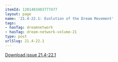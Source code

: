 ```yaml
---
itemId: 1201403403777477
layout: page
name: '21.4-22.1: Evolution of the Dream Movement'
tags:
- hasTag: dreamnetwork
- hasTag: dream-network-volume-21
type: post
urlSlug: 21.4-22.1
---
```

<a href="files/pdfs/Volume_21/21.4-22-1_evolution.pdf" download="">Download issue 21.4-22.1</a>